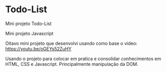 # Todo-List
Mini projeto Todo-List

Mini projeto Javascript

Oitavo mini projeto que desenvolvi usando como base o video: https://youtu.be/oGEYs52ZuHY

Usando o projeto para colocar em pratica e consolidar conhecimentos em HTML, CSS e Javascript.
Principalmente manipulação da DOM.
